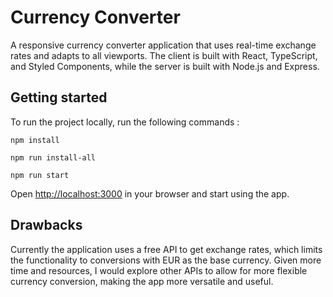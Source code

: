 # Currency Converter

A responsive currency converter application that uses real-time exchange rates and adapts to all viewports. The client is built with React, TypeScript, and Styled Components, while the server is built with Node.js and Express.

## Getting started

To run the project locally, run the following commands :

`npm install`

`npm run install-all`

`npm run start`

Open [http://localhost:3000](http://localhost:3000) in your browser and start using the app.

## Drawbacks

Currently the application uses a free API to get exchange rates, which limits the functionality to conversions with EUR as the base currency. Given more time and resources, I would explore other APIs to allow for more flexible currency conversion, making the app more versatile and useful.
